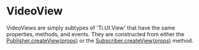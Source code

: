 # VideoView

VideoViews are simply subtypes of 'Ti.UI.View' that have the same properties, methods, and events.
They are constructed from either the [Publisher.createView(_props_)](publisher.md#createview_props_) or the
[Subscriber.createView(_props_)](subscriber.md#createview_props_) method.
